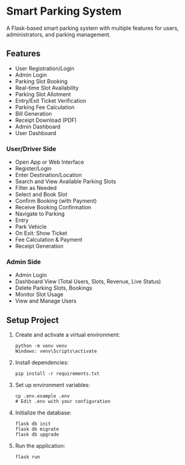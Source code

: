 # Smart Parking System

A Flask-based smart parking  system with multiple features for users, administrators, and parking management.

## Features

- User Registration/Login
- Admin Login
- Parking Slot Booking
- Real-time Slot Availability
- Parking Slot Allotment
- Entry/Exit Ticket Verification
- Parking Fee Calculation
- Bill Generation
- Receipt Download (PDF)
- Admin Dashboard
- User Dashboard

### User/Driver Side
- Open App or Web Interface
- Register/Login
- Enter Destination/Location
- Search and View Available Parking Slots
- Filter as Needed
- Select and Book Slot
- Confirm Booking (with Payment)
- Receive Booking Confirmation
- Navigate to Parking
- Entry 
- Park Vehicle
- On Exit: Show Ticket 
- Fee Calculation & Payment
- Receipt Generation

### Admin Side
- Admin Login
- Dashboard View (Total Users, Slots, Revenue, Live Status)
- Delete Parking Slots, Bookings
- Monitor Slot Usage
- View and Manage Users

## Setup Project

1. Create and activate a virtual environment:
   ```
   python -m venv venv
   Windows: venv\Scripts\activate
   ```

2. Install dependencies:
   ```
   pip install -r requirements.txt
   ```

3. Set up environment variables:
   ```
   cp .env.example .env
   # Edit .env with your configuration
   ```

4. Initialize the database:
   ```
   flask db init
   flask db migrate
   flask db upgrade
   ```

5. Run the application:
   ```
   flask run
   ```

